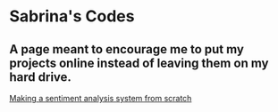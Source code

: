 # Sabrina's Codes

## A page meant to encourage me to put my projects online instead of leaving them on my hard drive.

[Making a sentiment analysis system from scratch](https://colab.research.google.com/gist/AghastComet/6edaada3c85c685186946c7f8ac8e23d/sentimentanalysisv2.ipynb)
